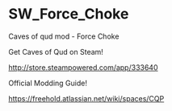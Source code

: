 # SW_Force_Choke
Caves of qud mod - Force Choke

Get Caves of Qud on Steam!

http://store.steampowered.com/app/333640

Official Modding Guide!

https://freehold.atlassian.net/wiki/spaces/CQP
